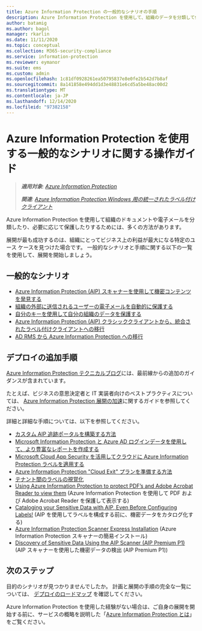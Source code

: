 ```yaml
---
title: Azure Information Protection の一般的なシナリオの手順
description: Azure Information Protection を使用して、組織のデータを分類して保護するユースケースを特定します。
author: batamig
ms.author: bagol
manager: rkarlin
ms.date: 11/11/2020
ms.topic: conceptual
ms.collection: M365-security-compliance
ms.service: information-protection
ms.reviewer: eymanor
ms.suite: ems
ms.custom: admin
ms.openlocfilehash: 1c81df0928261ea50795837e8e0fe2b542d7b8af
ms.sourcegitcommit: 8a141858e494dd1d3e48831e6cd5a5be48ac00d2
ms.translationtype: MT
ms.contentlocale: ja-JP
ms.lasthandoff: 12/14/2020
ms.locfileid: "97382158"
---
```

# <a name="how-to-guides-for-common-scenarios-that-use-azure-information-protection"></a>Azure Information Protection を使用する一般的なシナリオに関する操作ガイド

>***適用対象**: [Azure Information Protection](https://azure.microsoft.com/pricing/details/information-protection)*
>
> ***関連**: [Azure Information Protection Windows 用の統一されたラベル付けクライアント](faqs.md#whats-the-difference-between-the-azure-information-protection-classic-and-unified-labeling-clients)*

Azure Information Protection を使用して組織のドキュメントや電子メールを分類したり、必要に応じて保護したりするためには、多くの方法があります。 

展開が最も成功するのは、組織にとってビジネス上の利益が最大になる特定のユース ケースを見つけた場合です。 一般的なシナリオと手順に関する以下の一覧を使用して、展開を開始しましょう。

## <a name="common-scenarios"></a>一般的なシナリオ

- [Azure Information Protection (AIP) スキャナーを使用して機密コンテンツを発見する](tutorial-scan-networks-and-content.md) 
- [組織の外部に送信されるユーザーの電子メールを自動的に保護する](configure-exo-rules.md)
- [自分のキーを使用して自分の組織のデータを保護する](plan-implement-tenant-key.md)
- [Azure Information Protection (AIP) クラシッククライアントから、統合されたラベル付けクライアントへの移行](tutorial-migrating-to-ul.md)
- [AD RMS から Azure Information Protection への移行](migrate-from-ad-rms-to-azure-rms.md)

## <a name="additional-deployment-instructions"></a>デプロイの追加手順

[Azure Information Protection テクニカルブログ](https://aka.ms/AIPblog)には、最前線からの追加のガイダンスが含まれています。

たとえば、ビジネスの意思決定者と IT 実装者向けのベストプラクティスについては、 [Azure Information Protection 展開の加速](https://techcommunity.microsoft.com/t5/Azure-Information-Protection/Azure-Information-Protection-Deployment-Acceleration-Guide/ba-p/334423)に関するガイドを参照してください。

詳細と詳細な手順については、以下を参照してください。

- [カスタム AIP 追跡ポータルを構築する方法](https://techcommunity.microsoft.com/t5/Azure-Information-Protection/How-to-Build-a-Custom-AIP-Tracking-Portal/ba-p/875849)
- [Microsoft Information Protection と Azure AD ログインデータを使用して、より豊富なレポートを作成する](https://techcommunity.microsoft.com/t5/Azure-Information-Protection/Create-richer-reports-with-Microsoft-Information-Protection-and/ba-p/392713)
- [Microsoft Cloud App Security を活用してクラウドに Azure Information Protection ラベルを適用する](https://techcommunity.microsoft.com/t5/Azure-Information-Protection/Leverage-Microsoft-Cloud-App-Security-to-apply-Azure-Information/ba-p/388638)
- [Azure Information Protection "Cloud Exit" プランを準備する方法](https://techcommunity.microsoft.com/t5/Azure-Information-Protection/How-to-prepare-an-Azure-Information-Protection-Cloud-Exit-plan/ba-p/382631)
- [テナント間のラベルの視覚化](https://techcommunity.microsoft.com/t5/Azure-Information-Protection/Cross-Tenant-Label-Visualization/ba-p/356588)
- [Using Azure Information Protection to protect PDF’s and Adobe Acrobat Reader to view them](https://techcommunity.microsoft.com/t5/Azure-Information-Protection/Using-Azure-Information-Protection-to-protect-PDF-s-and-Adobe/ba-p/282010) (Azure Information Protection を使用して PDF および Adobe Acrobat Reader を保護して表示する)
- [Cataloging your Sensitive Data with AIP, Even Before Configuring Labels!](https://techcommunity.microsoft.com/t5/Azure-Information-Protection/Cataloging-your-Sensitive-Data-with-AIP-Even-Before-Configuring/ba-p/267241) (AIP を使用してラベルを構成する前に、機密データをカタログ化する)
- [Azure Information Protection Scanner Express Installation](https://techcommunity.microsoft.com/t5/Azure-Information-Protection/Azure-Information-Protection-Scanner-Express-Installation/ba-p/265424) (Azure Information Protection スキャナーの簡易インストール)
- [Discovery of Sensitive Data Using the AIP Scanner (AIP Premium P1)](https://techcommunity.microsoft.com/t5/Azure-Information-Protection/Discovery-of-Sensitive-Data-Using-the-AIP-Scanner-AIP-Premium-P1/ba-p/252040) (AIP スキャナーを使用した機密データの検出 (AIP Premium P1))

## <a name="next-steps"></a>次のステップ

目的のシナリオが見つかりませんでしたか。 計画と展開の手順の完全な一覧については、 [デプロイのロードマップ](deployment-roadmap.md) を確認してください。

Azure Information Protection を使用した経験がない場合は、ご自身の展開を開始する前に、サービスの概略を説明した「[Azure Information Protection とは](what-is-information-protection.md)」をご覧ください。